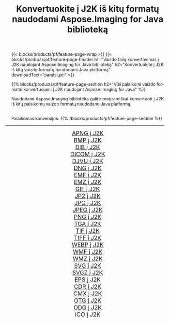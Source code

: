 ﻿---
title: Konvertuokite į J2K iš kitų formatų naudodami Aspose.Imaging for Java biblioteką 
weight: 3920
url: /lt/java/conversion/to/j2k/ 
lang: lt
langdirlevel: 2
locales: zh-hans,ja,it,ru,de,es,fr,nl,id,lt,pl,pt,vi,tr,ko,zh-hant,ar,hi,th,sv,cs,uk,he
description: Naudodami Aspose.Imaging galite konvertuoti į J2K iš kitų formatų naudodami Java
---

{{< blocks/products/pf/feature-page-wrap >}}
{{< blocks/products/pf/feature-page-header h1="Vaizdo failų konvertavimas į J2K naudojant Aspose.Imaging for Java biblioteką" h2="Konvertuokite į J2K iš kitų vaizdo formatų naudodami Java platformą" downloadText="parsisiųsti" >}}


{{% blocks/products/pf/feature-page-section  h2="Visi palaikomi vaizdo formatai konvertuojami į J2K naudojant Aspose.Imaging for Java" %}}
<p align=justify>Naudodami Aspose.Imaging biblioteką galite programiškai konvertuoti į J2K iš kitų palaikomų vaizdo formatų naudodami Java platformą.</p>
<br/>
Palaikomos konversijos:
{{% /blocks/products/pf/feature-page-section %}}
<div class="container-fluid productfamilypage bg-gray">
    <div class="convertypes bg-gray agp-content section">
        <div class="container">
		<hr style="margin-left:-20px;"/>
		<div class="row other-converters" style="gap: 10px;font-size: 19px;text-align:center;">
		    <div class='col-md-2 other-converter remove-lp remove-rp'><a href="/imaging/lt/java/conversion/apng-to-j2k/" style="padding:15px;">APNG į J2K</a></div>
<div class='col-md-2 other-converter remove-lp remove-rp'><a href="/imaging/lt/java/conversion/bmp-to-j2k/" style="padding:15px;">BMP į J2K</a></div>
<div class='col-md-2 other-converter remove-lp remove-rp'><a href="/imaging/lt/java/conversion/dib-to-j2k/" style="padding:15px;">DIB į J2K</a></div>
<div class='col-md-2 other-converter remove-lp remove-rp'><a href="/imaging/lt/java/conversion/dicom-to-j2k/" style="padding:15px;">DICOM į J2K</a></div>
<div class='col-md-2 other-converter remove-lp remove-rp'><a href="/imaging/lt/java/conversion/djvu-to-j2k/" style="padding:15px;">DJVU į J2K</a></div>
<div class='col-md-2 other-converter remove-lp remove-rp'><a href="/imaging/lt/java/conversion/dng-to-j2k/" style="padding:15px;">DNG į J2K</a></div>
<div class='col-md-2 other-converter remove-lp remove-rp'><a href="/imaging/lt/java/conversion/emf-to-j2k/" style="padding:15px;">EMF į J2K</a></div>
<div class='col-md-2 other-converter remove-lp remove-rp'><a href="/imaging/lt/java/conversion/emz-to-j2k/" style="padding:15px;">EMZ į J2K</a></div>
<div class='col-md-2 other-converter remove-lp remove-rp'><a href="/imaging/lt/java/conversion/gif-to-j2k/" style="padding:15px;">GIF į J2K</a></div>
<div class='col-md-2 other-converter remove-lp remove-rp'><a href="/imaging/lt/java/conversion/jp2-to-j2k/" style="padding:15px;">JP2 į J2K</a></div>
<div class='col-md-2 other-converter remove-lp remove-rp'><a href="/imaging/lt/java/conversion/jpg-to-j2k/" style="padding:15px;">JPG į J2K</a></div>
<div class='col-md-2 other-converter remove-lp remove-rp'><a href="/imaging/lt/java/conversion/jpeg-to-j2k/" style="padding:15px;">JPEG į J2K</a></div>
<div class='col-md-2 other-converter remove-lp remove-rp'><a href="/imaging/lt/java/conversion/png-to-j2k/" style="padding:15px;">PNG į J2K</a></div>
<div class='col-md-2 other-converter remove-lp remove-rp'><a href="/imaging/lt/java/conversion/tga-to-j2k/" style="padding:15px;">TGA į J2K</a></div>
<div class='col-md-2 other-converter remove-lp remove-rp'><a href="/imaging/lt/java/conversion/tif-to-j2k/" style="padding:15px;">TIF į J2K</a></div>
<div class='col-md-2 other-converter remove-lp remove-rp'><a href="/imaging/lt/java/conversion/tiff-to-j2k/" style="padding:15px;">TIFF į J2K</a></div>
<div class='col-md-2 other-converter remove-lp remove-rp'><a href="/imaging/lt/java/conversion/webp-to-j2k/" style="padding:15px;">WEBP į J2K</a></div>
<div class='col-md-2 other-converter remove-lp remove-rp'><a href="/imaging/lt/java/conversion/wmf-to-j2k/" style="padding:15px;">WMF į J2K</a></div>
<div class='col-md-2 other-converter remove-lp remove-rp'><a href="/imaging/lt/java/conversion/wmz-to-j2k/" style="padding:15px;">WMZ į J2K</a></div>
<div class='col-md-2 other-converter remove-lp remove-rp'><a href="/imaging/lt/java/conversion/svg-to-j2k/" style="padding:15px;">SVG į J2K</a></div>
<div class='col-md-2 other-converter remove-lp remove-rp'><a href="/imaging/lt/java/conversion/svgz-to-j2k/" style="padding:15px;">SVGZ į J2K</a></div>
<div class='col-md-2 other-converter remove-lp remove-rp'><a href="/imaging/lt/java/conversion/eps-to-j2k/" style="padding:15px;">EPS į J2K</a></div>
<div class='col-md-2 other-converter remove-lp remove-rp'><a href="/imaging/lt/java/conversion/cdr-to-j2k/" style="padding:15px;">CDR į J2K</a></div>
<div class='col-md-2 other-converter remove-lp remove-rp'><a href="/imaging/lt/java/conversion/cmx-to-j2k/" style="padding:15px;">CMX į J2K</a></div>
<div class='col-md-2 other-converter remove-lp remove-rp'><a href="/imaging/lt/java/conversion/otg-to-j2k/" style="padding:15px;">OTG į J2K</a></div>
<div class='col-md-2 other-converter remove-lp remove-rp'><a href="/imaging/lt/java/conversion/odg-to-j2k/" style="padding:15px;">ODG į J2K</a></div>
<div class='col-md-2 other-converter remove-lp remove-rp'><a href="/imaging/lt/java/conversion/ico-to-j2k/" style="padding:15px;">ICO į J2K</a></div>
                </div>
        </div>
    </div>
</div>
<br/>

